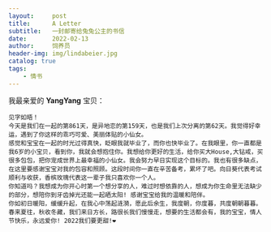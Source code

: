 ```yaml
---
layout:     post
title:      A Letter
subtitle:   一封邮寄给兔兔公主的书信
date:       2022-02-13
author:     饲养员
header-img: img/lindabeier.jpg
catalog: true
tags:
    - 情书
---
```


我最亲爱的 **YangYang** 宝贝：

    见字如晤！
    今天是我们在一起的第861天，是异地恋的第159天，也是我们上次分离的第62天。我觉得好幸运，遇到了你这样的乖巧可爱、美丽体贴的小仙女。
    感觉和宝宝在一起的时光过得真快，眨眼我就毕业了，而你也快毕业了。在我眼里，你一直都是我6岁的小宝贝，看到你，我就会想抱住你。我想给你更好的生活，给你买大House,大钻戒，买很多包包，把你宠成世界上最幸福的小仙女。我会努力早日实现这个目标的。我也有很多缺点，在这里要感谢宝宝对我的包容和照顾。这段时间你一直在辛苦备考，累坏了吧。向日葵代表考试顺利与收获，香槟玫瑰代表这一辈子我只喜欢你一个人。
    你知道吗？我想成为你开心时第一个想分享的人，难过时想依靠的人，想成为你生命里无法缺少的部分，想陪你到牙齿掉光还能一起晒太阳! 感谢宝宝给我的温暖和陪伴。
    你如初日暖阳，缓缓升起，在我心中荡起涟漪，愿此后余生，我度朝，你度暮，共度朝朝暮暮。春来夏往，秋收冬藏，我们来日方长，路很长我们慢慢走，想要的生活都会有，我的宝宝，情人节快乐，永远爱你! 2022我们要更甜!❤️

